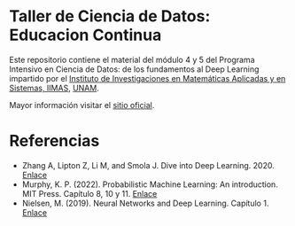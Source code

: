 # Taller de Ciencia de Datos: Educacion Continua
Este repositorio contiene el material del módulo 4 y 5 del Programa Intensivo en Ciencia de Datos: de los fundamentos al Deep Learning impartido por el [Instituto de Investigaciones en Matemáticas Aplicadas y en Sistemas, IIMAS](https://www.iimas.unam.mx/), [UNAM](https://www.unam.mx/).


Mayor información visitar el [sitio oficial](https://www.iimas.unam.mx/educacioncontinua/curso_deep_learning.html).



# Referencias
* Zhang A, Lipton Z, Li M, and Smola J. Dive into Deep Learning. 2020. [Enlace](https://d2l.ai/)
* Murphy, K. P. (2022). Probabilistic Machine Learning: An introduction. MIT Press. Capítulo 8, 10 y 11. [Enlace](https://probml.github.io/pml-book/book1.html)
* Nielsen, M. (2019). Neural Networks and Deep Learning. Capítulo 1. [Enlace](http://neuralnetworksanddeeplearning.com/index.html)
